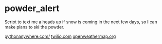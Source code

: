 # powder_alert
Script to text me a heads up if snow is coming in the next few days, so I can make plans to ski the powder.


[pythonanywhere.com/](https://www.pythonanywhere.com/)
[twilio.com](https://www.twilio.com/docs)
[openweathermap.org](https://openweathermap.org/weather-conditions)
